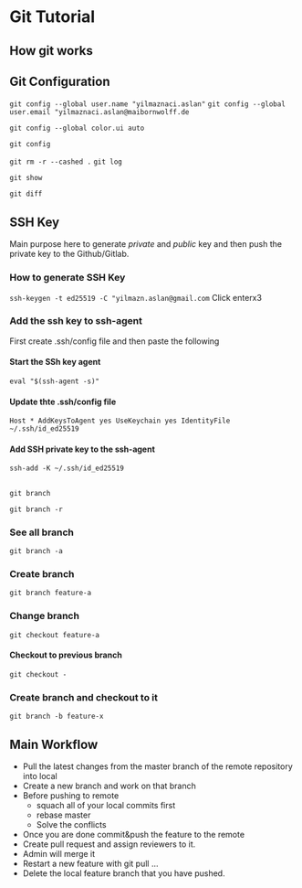 # Git Tutorial

## How git works
## Git Configuration

`git config --global user.name "yilmaznaci.aslan"`
`git config --global user.email "yilmaznaci.aslan@maibornwolff.de`

`git config --global color.ui auto`

`git config`

`git rm -r --cashed .`
`git log`

`git show`

`git diff`

## SSH Key
Main purpose here to generate *private* and *public* key and then push the private key to the Github/Gitlab.

### How to generate SSH Key
`ssh-keygen -t ed25519 -C "yilmazn.aslan@gmail.com`
Click enterx3

### Add the ssh key to ssh-agent
First create .ssh/config file and then paste the following
#### Start the SSh key agent
`eval "$(ssh-agent -s)"`

#### Update thte .ssh/config file
`Host *
  AddKeysToAgent yes
  UseKeychain yes
  IdentityFile ~/.ssh/id_ed25519
`
#### Add SSH private key to the ssh-agent
`ssh-add -K ~/.ssh/id_ed25519`


##

`git branch`

`git branch -r`

### See all branch
`git branch -a`

### Create branch
`git branch feature-a`

### Change branch
`git checkout feature-a `

#### Checkout to previous branch
`git checkout -`

### Create branch and checkout to it
`git branch -b feature-x`

## Main Workflow
- Pull the latest changes from the master branch of the remote repository into local
- Create a new branch and work on that branch
- Before pushing to remote 
    - squach all of your local commits first 
    - rebase master
    - Solve the conflicts
- Once you are done commit&push the feature to the remote 
- Create pull request and assign reviewers to it.
- Admin will merge it
- Restart a new feature with git pull ...
- Delete the local feature branch that you have pushed.